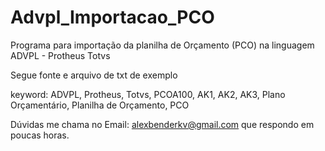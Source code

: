 # Advpl_Importacao_PCO
Programa para importação da planilha de Orçamento (PCO) na linguagem ADVPL - Protheus Totvs

Segue fonte e arquivo de txt de exemplo

keyword: ADVPL, Protheus, Totvs, PCOA100, AK1, AK2, AK3, Plano Orçamentário, Planilha de Orçamento, PCO


Dúvidas me chama no Email: alexbenderkv@gmail.com que respondo em poucas horas. 
